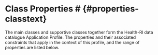 # Class Properties # {#properties-classtext} 
The main classes and supportive classes together form the Health-RI data catalogue Application Profile. The properties and their associated constraints that apply in the context of this profile, and the range of properties are listed below.
